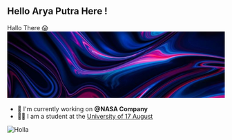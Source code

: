 ## Hello Arya Putra Here !

Hallo There 😱
![Arya Putra](img/githab.jpeg)

- 🔭 I'm currently working on **@NASA Company**
- 🧑‍🎓 I am a student at the [University of 17 August](https://untag-sby.ac.id/)

![Holla](https://media0.giphy.com/media/v1.Y2lkPTc5MGI3NjExOXJ4bWs4OWVhZTBhcGRhb2MybzY4ODJ6eHE2ZzI1YzAwNGM3bjc2NyZlcD12MV9pbnRlcm5hbF9naWZfYnlfaWQmY3Q9Zw/uQgXjl505BdYAv8H0X/giphy.gif)
